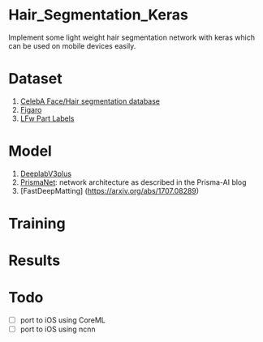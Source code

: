 # Hair_Segmentation_Keras
Implement some light weight hair segmentation network with keras which can be used on mobile devices easily.

# Dataset
1. [CelebA Face/Hair segmentation database](http://www.cs.ubbcluj.ro/~dadi/face-hair-segm-database.html)
2. [Figaro](http://www.eecs.qmul.ac.uk/~urm30/Figaro.html)
3. [LFw Part Labels](http://vis-www.cs.umass.edu/lfw/part_labels/)

# Model
1. [DeeplabV3plus]()
2. [PrismaNet](https://blog.prismalabs.ai/real-time-portrait-segmentation-on-smartphones-39c84f1b9e66): network architecture as described in the Prisma-AI blog
3. [FastDeepMatting] (https://arxiv.org/abs/1707.08289) 

# Training

# Results

# Todo

- [ ] port to iOS using CoreML
- [ ] port to iOS using ncnn

